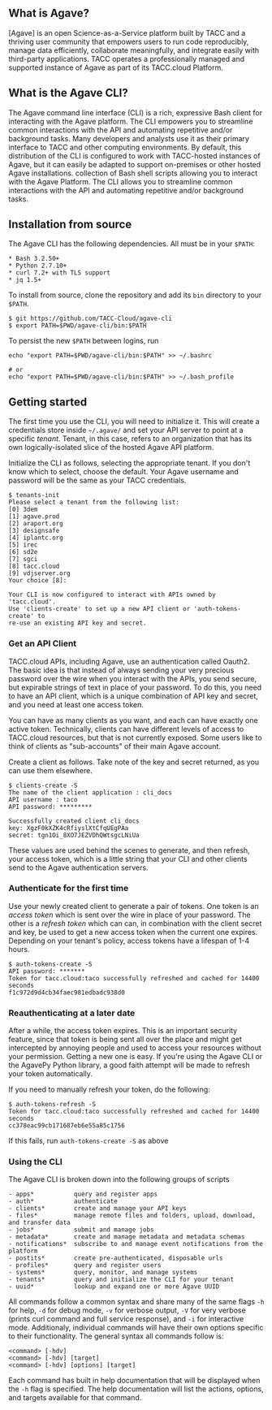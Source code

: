 ## What is Agave?

[Agave] is an open Science-as-a-Service platform built by TACC and a thriving user community that empowers users to run code reproducibly, manage data efficiently, collaborate meaningfully, and integrate easily with third-party applications. TACC operates a professionally managed and supported instance of Agave as part of its TACC.cloud Platform.

## What is the Agave CLI?

The Agave command line interface (CLI) is a rich, expressive Bash client for interacting with the Agave platform. The CLI empowers you to streamline common interactions with the API and automating repetitive and/or background tasks. Many developers and analysts use it as their primary interface to TACC and other computing environments. By default, this distribution of the CLI is configured to work with TACC-hosted instances of Agave, but it can easily be adapted to support on-premises or other hosted Agave installations. collection of Bash shell scripts allowing you to interact with the Agave Platform. The CLI allows you to streamline common interactions with the API and automating repetitive and/or background tasks.


## Installation from source

The Agave CLI has the following dependencies. All must be in your `$PATH`:

	* Bash 3.2.50+
	* Python 2.7.10+
	* curl 7.2+ with TLS support
	* jq 1.5+

To install from source, clone the repository and add its `bin` directory to your `$PATH`.

```shell
$ git https://github.com/TACC-Cloud/agave-cli
$ export PATH=$PWD/agave-cli/bin:$PATH
```

To persist the new `$PATH` between logins, run
```shell
echo "export PATH=$PWD/agave-cli/bin:$PATH" >> ~/.bashrc

# or
echo "export PATH=$PWD/agave-cli/bin:$PATH" >> ~/.bash_profile
```

## Getting started

The first time you use the CLI, you will need to initialize it. This will create a credentials store inside `~/.agave/` and set your API server to point at a specific _tenant_. Tenant, in this case, refers to an organization that has its own logically-isolated slice of the hosted Agave API platform.

Initialize the CLI as follows, selecting the appropriate tenant. If you don't know which to select, choose the default. Your Agave username and password will be the same as your TACC credentials.

```
$ tenants-init
Please select a tenant from the following list:
[0] 3dem
[1] agave.prod
[2] araport.org
[3] designsafe
[4] iplantc.org
[5] irec
[6] sd2e
[7] sgci
[8] tacc.cloud
[9] vdjserver.org
Your choice [8]:

Your CLI is now configured to interact with APIs owned by 'tacc.cloud'.
Use 'clients-create' to set up a new API client or 'auth-tokens-create' to
re-use an existing API key and secret.
```

### Get an API Client

TACC.cloud APIs, including Agave, use an authentication called Oauth2. The basic idea is that instead of always sending your very precious password over the wire when you interact with the APIs, you send secure, but expirable strings of text in place of your password. To do this, you need to have an API client, which is a unique combination of API key and secret, and you need at least one access token.

You can have as many clients as you want, and each can have exactly one active token. Technically, clients can have different levels of access to TACC.cloud resources, but that is not currently exposed. Some users like to think of clients as "sub-accounts" of their main Agave account.

Create a client as follows. Take note of the key and secret returned, as you can use them elsewhere.

```shell
$ clients-create -S
The name of the client application : cli_docs
API username : taco
API password: *********

Successfully created client cli_docs
key: XgzF0kXZK4cRfiyslXtCfqUEgPAa
secret: tgn1Oi_8XO7JEZVDhQWtsgcLNiUa
```

These values are used behind the scenes to generate, and then refresh, your access token, which is a little string that your CLI and other clients send to the Agave authentication servers.

### Authenticate for the first time

Use your newly created client to generate a pair of tokens. One token is an *access token* which is sent over the wire in place of your password. The other is a *refresh token* which can can, in combination with the client secret and key, be used to get a new access token when the current one expires. Depending on your tenant's policy, access tokens have a lifespan of 1-4 hours.

```shell
$ auth-tokens-create -S
API password: *******
Token for tacc.cloud:taco successfully refreshed and cached for 14400 seconds
f1c972d9d4cb34faec981edbadc938d0
```

### Reauthenticating at a later date

After a while, the access token expires. This is an important security feature, since that token is being sent all over the place and might get intercepted by annoying people and used to access your resources without your permission. Getting a new one is easy. If you're using the Agave CLI or the AgavePy Python library, a good faith attempt will be made to refresh your token automatically.

If you need to manually refresh your token, do the following:

```shell
$ auth-tokens-refresh -S
Token for tacc.cloud:taco successfully refreshed and cached for 14400 seconds
cc378eac99cb171687eb6e55a85c1756
```

If this fails, run `auth-tokens-create -S` as above

### Using the CLI

The Agave CLI is broken down into the following groups of scripts

	- apps*           query and register apps
	- auth*           authenticate
	- clients*        create and manage your API keys
	- files*          manage remote files and folders, upload, download, and transfer data
	- jobs*           submit and manage jobs
	- metadata*       create and manage metadata and metadata schemas
	- notifications*  subscribe to and manage event notifications from the platform
	- postits*        create pre-authenticated, disposable urls
	- profiles*       query and register users
	- systems*        query, monitor, and manage systems
	- tenants*        query and initialize the CLI for your tenant
	- uuid*           lookup and expand one or more Agave UUID

All commands follow a common syntax and share many of the same flags `-h` for help, `-d` for debug mode, `-v` for verbose output, `-V` for very verbose (prints curl command and full service response), and `-i` for interactive mode. Additionaly, individual commands will have their own options specific to their functionality. The general syntax all commands follow is:

	<command> [-hdv]
	<command> [-hdv] [target]
	<command> [-hdv] [options] [target]

Each command has built in help documentation that will be displayed when the `-h` flag is specified. The help documentation will list the actions, options, and targets available for that command.
